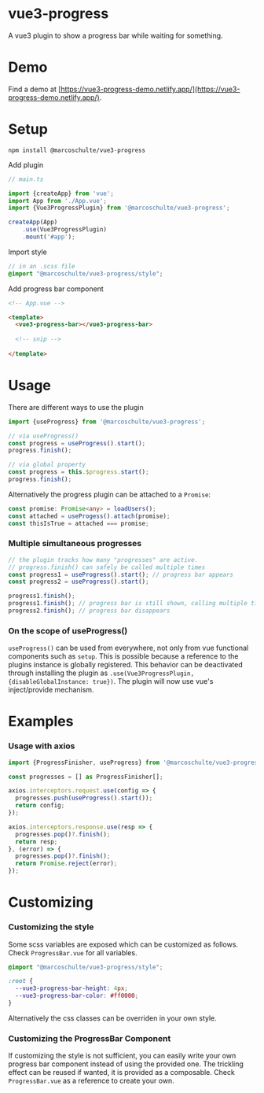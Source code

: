 # vue3-progress

A vue3 plugin to show a progress bar while waiting for something.

# Demo

Find a demo at [https://vue3-progress-demo.netlify.app/](https://vue3-progress-demo.netlify.app/).

# Setup

    npm install @marcoschulte/vue3-progress

Add plugin
```typescript
// main.ts

import {createApp} from 'vue';
import App from './App.vue';
import {Vue3ProgressPlugin} from '@marcoschulte/vue3-progress';

createApp(App)
    .use(Vue3ProgressPlugin)
    .mount('#app');
```

Import style
```scss
// in an .scss file
@import "@marcoschulte/vue3-progress/style";
```

Add progress bar component

```html
<!-- App.vue -->

<template>
  <vue3-progress-bar></vue3-progress-bar>
  
  <!-- snip -->
  
</template>
```

# Usage

There are different ways to use the plugin

```typescript
import {useProgress} from '@marcoschulte/vue3-progress';

// via useProgress()
const progress = useProgress().start();
progress.finish();

// via global property
const progress = this.$progress.start();
progress.finish();
```

Alternatively the progress plugin can be attached to a `Promise`:

```typescript
const promise: Promise<any> = loadUsers();
const attached = useProgess().attach(promise);
const thisIsTrue = attached === promise;
```

### Multiple simultaneous progresses

```typescript
// the plugin tracks how many "progresses" are active.
// progress.finish() can safely be called multiple times
const progress1 = useProgress().start(); // progress bar appears
const progress2 = useProgress().start();

progress1.finish();
progress1.finish(); // progress bar is still shown, calling multiple times is safe
progress2.finish(); // progress bar disappears
```

### On the scope of useProgress()

`useProgress()` can be used from everywhere, not only from vue functional components such as `setup`.
This is possible because a reference to the plugins instance is globally registered. This behavior can be deactivated
through installing the plugin as `.use(Vue3ProgressPlugin, {disableGlobalInstance: true})`. The plugin will now use vue's
inject/provide mechanism.

# Examples

### Usage with axios

```typescript
import {ProgressFinisher, useProgress} from '@marcoschulte/vue3-progress';

const progresses = [] as ProgressFinisher[];

axios.interceptors.request.use(config => {
  progresses.push(useProgress().start());
  return config;
});

axios.interceptors.response.use(resp => {
  progresses.pop()?.finish();
  return resp;
}, (error) => {
  progresses.pop()?.finish();
  return Promise.reject(error);
});
```

# Customizing

### Customizing the style

Some scss variables are exposed which can be customized as follows. Check `ProgressBar.vue` for all variables. 

```scss
@import "@marcoschulte/vue3-progress/style";

:root {
  --vue3-progress-bar-height: 4px;
  --vue3-progress-bar-color: #ff0000;
}
```

Alternatively the css classes can be overriden in your own style.

### Customizing the ProgressBar Component

If customizing the style is not sufficient, you can easily write your own progress bar component instead of using the provided one.
The trickling effect can be reused if wanted, it is provided as a composable. Check `ProgressBar.vue` as a reference to create your own.
